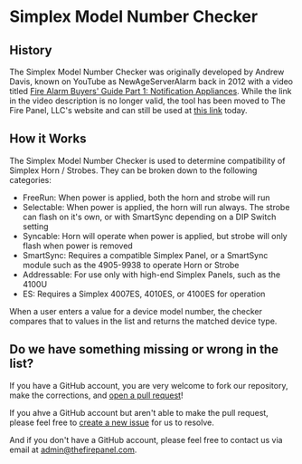 # Simplex Model Number Checker
## History
The Simplex Model Number Checker was originally developed by Andrew Davis, known on YouTube as NewAgeServerAlarm back in 2012 with a video titled [Fire Alarm Buyers' Guide Part 1: Notification Appliances](https://www.youtube.com/watch?v=eSUUNoW0h_Q). While the link in the video description is no longer valid, the tool has been moved to The Fire Panel, LLC's website and can still be used at [this link](https://www.thefirepanel.com/wiki/ndevices/simplexmnc/) today.

## How it Works
The Simplex Model Number Checker is used to determine compatibility of Simplex Horn / Strobes. They can be broken down to the following categories:

- FreeRun: When power is applied, both the horn and strobe will run
- Selectable: When power is applied, the horn will run always. The strobe can flash on it's own, or with SmartSync depending on a DIP Switch setting
- Syncable: Horn will operate when power is applied, but strobe will only flash when power is removed
- SmartSync: Requires a compatible Simplex Panel, or a SmartSync module such as the 4905-9938 to operate Horn or Strobe
- Addressable: For use only with high-end Simplex Panels, such as the 4100U
- ES: Requires a Simplex 4007ES, 4010ES, or 4100ES for operation

When a user enters a value for a device model number, the checker compares that to values in the list and returns the matched device type.

## Do we have something missing or wrong in the list?
If you have a GitHub account, you are very welcome to fork our repository, make the corrections, and [open a pull request](https://github.com/TheFirePanel/SimplexModelChecker/compare)!

If you ahve a GitHub account but aren't able to make the pull request, please feel free to [create a new issue](https://github.com/TheFirePanel/SimplexModelChecker/issues/new/choose) for us to resolve.

And if you don't have a GitHub account, please feel free to contact us via email at [admin@thefirepanel.com](mailto:admin@thefirepanel.com).